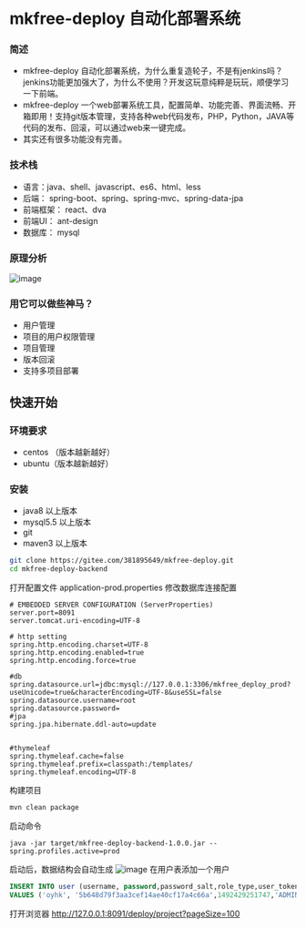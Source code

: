 #  mkfree-deploy 自动化部署系统

### 简述
- mkfree-deploy 自动化部署系统，为什么重复造轮子，不是有jenkins吗？jenkins功能更加强大了，为什么不使用？开发这玩意纯粹是玩玩，顺便学习一下前端。
- mkfree-deploy 一个web部署系统工具，配置简单、功能完善、界面流畅、开箱即用！支持git版本管理，支持各种web代码发布，PHP，Python，JAVA等代码的发布、回滚，可以通过web来一键完成。
- 其实还有很多功能没有完善。

### 技术栈
- 语言：java、shell、javascript、es6、html、less
- 后端： spring-boot、spring、spring-mvc、spring-data-jpa
- 前端框架： react、dva
- 前端UI： ant-design
- 数据库： mysql

### 原理分析
![image](https://gitee.com/381895649/mkfree-deploy/raw/master/doc/images/mk-deploy.jpeg)

### 用它可以做些神马？
- 用户管理
- 项目的用户权限管理
- 项目管理
- 版本回滚
- 支持多项目部署


## 快速开始

### 环境要求
- centos （版本越新越好）
- ubuntu（版本越新越好）


### 安装
- java8 以上版本
- mysql5.5 以上版本
- git
- maven3 以上版本

````bash
git clone https://gitee.com/381895649/mkfree-deploy.git
cd mkfree-deploy-backend
````
打开配置文件 application-prod.properties 修改数据库连接配置

````
# EMBEDDED SERVER CONFIGURATION (ServerProperties)
server.port=8091
server.tomcat.uri-encoding=UTF-8

# http setting
spring.http.encoding.charset=UTF-8
spring.http.encoding.enabled=true
spring.http.encoding.force=true

#db
spring.datasource.url=jdbc:mysql://127.0.0.1:3306/mkfree_deploy_prod?useUnicode=true&characterEncoding=UTF-8&useSSL=false
spring.datasource.username=root
spring.datasource.password=
#jpa
spring.jpa.hibernate.ddl-auto=update


#thymeleaf
spring.thymeleaf.cache=false
spring.thymeleaf.prefix=classpath:/templates/
spring.thymeleaf.encoding=UTF-8
````
构建项目
```` bash
mvn clean package
````
启动命令
````
java -jar target/mkfree-deploy-backend-1.0.0.jar --spring.profiles.active=prod
````
启动后，数据结构会自动生成
![image](https://gitee.com/381895649/mkfree-deploy/raw/master/doc/images/mk-deploy_db.jpeg)
在用户表添加一个用户
````sql
INSERT INTO user (username, password,password_salt,role_type,user_token)
VALUES ('oyhk', '5b648d79f3aa3cef14ae40cf17a4c66a',1492429251747,'ADMIN','e15fc3c18fecfd8e3937c2b8c8677b4a');
````
打开浏览器
http://127.0.0.1:8091/deploy/project?pageSize=100

